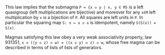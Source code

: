This law implies that the submagma `P = {x ◇ y | x, y ∈ M}` is a left quasigroup (left multiplications are bijective) and moreover for any `x∈M` left multiplication by `x` is a bijection of `P`.  All squares are left units in `P`.  In particular the squaring map `S: x ↦ x ◇ x` is idempotent, namely `S(S(x)) = S(x)`.

Magmas satisfying this law obey a very weak associativity property, law 931351, `x ◇ ((y ◇ z) ◇ w) = ((x ◇ y) ◇ z) ◇ w`, whose free magma can be described in terms of lists of lists of generators.
